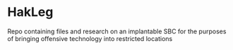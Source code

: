 # HakLeg
Repo containing files and research on an implantable SBC for the purposes of bringing offensive technology into restricted locations

